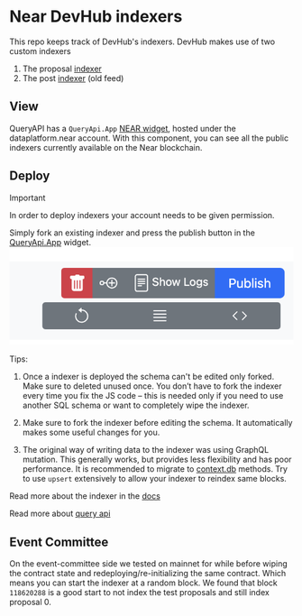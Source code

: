 # Near DevHub indexers

This repo keeps track of DevHub's indexers. 
DevHub makes use of two custom indexers

1. The proposal [indexer](https://near.org/dataplatform.near/widget/QueryApi.App?selectedIndexerPath=thomasguntenaar.near/devhub_proposals_sierra)
2. The post [indexer](https://near.org/dataplatform.near/widget/QueryApi.App?selectedIndexerPath=bo.near/devhub_v38) (old feed)


## View

QueryAPI has a `QueryApi.App` [NEAR widget](https://near.org/dataplatform.near/widget/QueryApi.App), hosted under the dataplatform.near account. With this component, you can see all the public indexers currently available on the Near blockchain.


## Deploy

> [!IMPORTANT] 
> In order to deploy indexers your account needs to be given permission.

Simply fork an existing indexer and press the publish button in the [QueryApi.App](https://near.org/dataplatform.near/widget/QueryApi.App) widget.
![alt text](./dataplatformQueryApi.App.png)


Tips:

1. Once a indexer is deployed the schema can't be edited only forked. Make sure to deleted unused once.
You don’t have to fork the indexer every time you fix the JS code – this is needed only if you need to use another SQL schema or want to completely wipe the indexer. 

2. Make sure to fork the indexer before editing the schema. It automatically makes some useful changes for you.

3. The original way of writing data to the indexer was using GraphQL mutation. This generally works, but provides less flexibility and has poor performance. It is recommended to migrate to [context.db](https://docs.near.org/bos/queryapi/context-object#db-methods) methods. Try to use `upsert` extensively to allow your indexer to reindex same blocks.

Read more about the indexer in the [docs](https://docs.near.org/concepts/advanced/indexers)

Read more about [query api](https://docs.near.org/bos/queryapi/intro)


## Event Committee

On the event-committee side we tested on mainnet for while before wiping the contract state and redeploying/re-initializing the same contract. Which means you can start the indexer at a random block. We found that  block `118620288` is a good start to not index the test proposals and still index proposal 0.